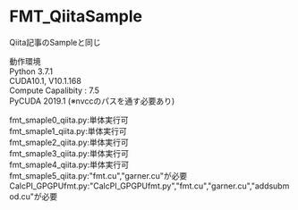 # FMT_QiitaSample
 Qiita記事のSampleと同じ  

動作環境  
Python 3.7.1  
CUDA10.1, V10.1.168  
Compute Capalibity : 7.5  
PyCUDA 2019.1 (※nvccのパスを通す必要あり)  
  
  
  
fmt_smaple0_qiita.py:単体実行可  
fmt_smaple1_qiita.py:単体実行可  
fmt_smaple2_qiita.py:単体実行可  
fmt_smaple3_qiita.py:単体実行可  
fmt_smaple4_qiita.py:単体実行可  
fmt_smaple5_qiita.py:"fmt.cu","garner.cu"が必要  
CalcPI_GPGPUfmt.py:"CalcPI_GPGPUfmt.py","fmt.cu","garner.cu","addsubmod.cu"が必要
